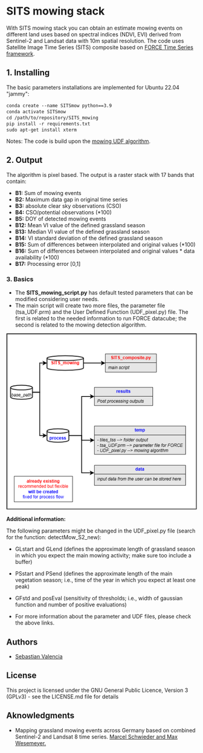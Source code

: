 # SITS mowing stack

With SITS mowing stack you can obtain an estimate mowing events on different land uses based on spectral indices (NDVI, EVI) 
derived from Sentinel-2 and Landsat data with 10m spatial resolution. The code uses Satellite Image Time Series (SITS) composite based on [FORCE Time Series framework](https://force-eo.readthedocs.io/en/latest/index.html).

## 1. Installing

The basic parameters installations are implemented for Ubuntu 22.04 "jammy":

```
conda create --name SITSmow python==3.9
conda activate SITSmow
cd /path/to/repository/SITS_mowing
pip install -r requirements.txt
sudo apt-get install xterm
```
Notes: The code is build upon the [mowing UDF algorithm](https://github.com/davidfrantz/force-udf/tree/main/python/ts/mowingDetection).

## 2. Output

The algorithm is pixel based. The output is a raster stack with 17 bands that contain:

- **B1:** Sum of mowing events
- **B2:** Maximum data gap in original time series
- **B3:** absolute clear sky observations (CSO)
- **B4:** CSO/potential observations (*100)
- **B5:** DOY of detected mowing events
- **B12:** Mean VI value of the defined grassland season
- **B13:** Median VI value of the defined grassland season
- **B14:** VI standard deviation of the defined grassland season
- **B15:** Sum of differences between interpolated and original values (*100)
- **B16:** Sum of differences between interpolated and original values * data availability (*100)
- **B17:** Processing error [0,1]


### 3. Basics

- The **SITS_mowing_script.py** has default tested parameters that can be modified considering user needs.
- The main script will create two more files, the parameter file (tsa_UDF.prm) and the User Defined Function (UDF_pixel.py)
file. The first is related to the needed information to run FORCE datacube; the second is related to the mowing detection algorithm.

![structure](img/sits_MOWING.png)

**Additional information:**

The following parameters might be changed in the UDF_pixel.py file (search for the function: detectMow_S2_new):
- GLstart and GLend (defines the approximate length of grassland season in which you expect the main mowing activity; make sure too include a buffer)
- PSstart and PSend (defines the approximate length of the main vegetation season; i.e., time of the year in which you expect at least one peak)
- GFstd and posEval (sensitivity of thresholds; i.e., width of gaussian function and number of positive evaluations)

- For more information about the parameter and UDF files, please check the above links.

## Authors

* [Sebastian Valencia](https://github.com/Azarozo19)

## License

This project is licensed under the GNU General Public Licence, Version 3 (GPLv3) - see the LICENSE.md file for details

## Aknowledgments

- Mapping grassland mowing events across Germany based on combined Sentinel-2 and Landsat 8 time series. 
[Marcel Schwieder and Max Wesemeyer.](https://www.sciencedirect.com/science/article/pii/S0034425721005150)

